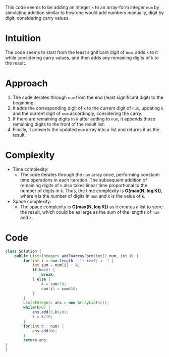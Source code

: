 This code seems to be adding an integer `k` to an array-form integer `num` by simulating addition similar to how one would add numbers manually, digit by digit, considering carry values.

# Intuition

The code seems to start from the least significant digit of `num`, adds `k` to it while considering carry values, and then adds any remaining digits of `k` to the result.

# Approach

1. The code iterates through `num` from the end (least significant digit) to the beginning.
2. It adds the corresponding digit of `k` to the current digit of `num`, updating `k` and the current digit of `num` accordingly, considering the carry.
3. If there are remaining digits in `k` after adding to `num`, it appends those remaining digits to the front of the result list.
4. Finally, it converts the updated `num` array into a list and returns it as the result.

# Complexity

- Time complexity:
  - The code iterates through the `num` array once, performing constant-time operations in each iteration. The subsequent addition of remaining digits of `k` also takes linear time proportional to the number of digits in `k`. Thus, the time complexity is **O(max(N, log K))**, where `N` is the number of digits in `num` and `K` is the value of `k`.
- Space complexity:
  - The space complexity is **O(max(N, log K))** as it creates a list to store the result, which could be as large as the sum of the lengths of `num` and `k`.

# Code

```java
class Solution {
    public List<Integer> addToArrayForm(int[] num, int k) {
        for(int i = num.length - 1; i>=0; i--) {
            int sum = num[i] + k;
            if(k==0) {
                break;
            } else {
                k = sum/10;
                num[i] = sum%10;
            }
        }
        List<Integer> ans = new ArrayList<>();
        while(k>0) {
            ans.add(0,k%10);
            k = k/10;
        }
        for(int n : num) {
            ans.add(n);
        }
        return ans;
}
}
```
